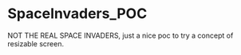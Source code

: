 # SpaceInvaders_POC
NOT THE REAL SPACE INVADERS, just a nice poc to try a concept of resizable screen.
